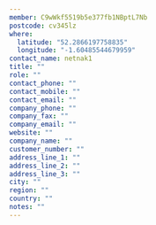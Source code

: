 ```yaml
---
member: C9wWkf5519b5e377fb1NBptL7Nb
postcode: cv345lz
where:
  latitude: "52.2866197758835"
  longitude: "-1.60485544679959"
contact_name: netnak1
title: ""
role: ""
contact_phone: ""
contact_mobile: ""
contact_email: ""
company_phone: ""
company_fax: ""
company_email: ""
website: ""
company_name: ""
customer_number: ""
address_line_1: ""
address_line_2: ""
address_line_3: ""
city: ""
region: ""
country: ""
notes: ""
---
```

